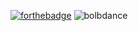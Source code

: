 [![forthebadge](https://forthebadge.com/images/badges/contains-cat-gifs.svg)](https://forthebadge.com)
![bolbdance](https://cdn.discordapp.com/emojis/422087870464131082.gif)
